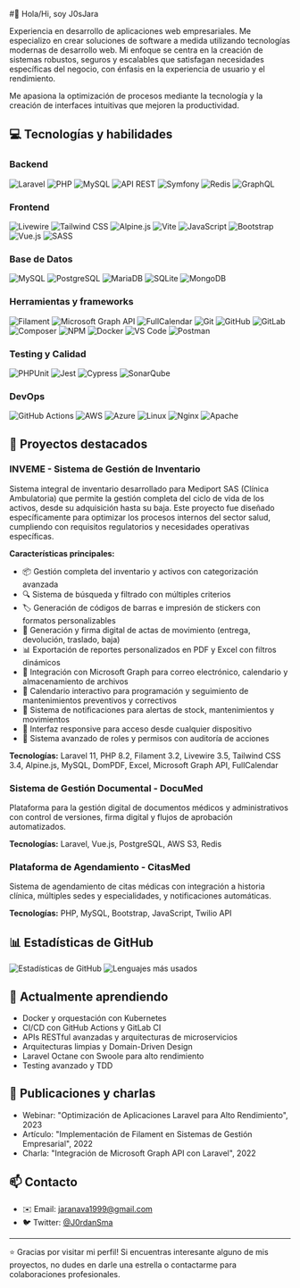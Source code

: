 #👋 Hola/Hi, soy J0sJara

Experiencia en desarrollo de aplicaciones web empresariales. Me especializo en crear soluciones de software a medida utilizando tecnologías modernas de desarrollo web. Mi enfoque se centra en la creación de sistemas robustos, seguros y escalables que satisfagan necesidades específicas del negocio, con énfasis en la experiencia de usuario y el rendimiento.

Me apasiona la optimización de procesos mediante la tecnología y la creación de interfaces intuitivas que mejoren la productividad.

## 💻 Tecnologías y habilidades

### Backend
![Laravel](https://img.shields.io/badge/Laravel-11.36-FF2D20?style=flat-square&logo=laravel&logoColor=white)
![PHP](https://img.shields.io/badge/PHP-8.2-777BB4?style=flat-square&logo=php&logoColor=white)
![MySQL](https://img.shields.io/badge/MySQL-4479A1?style=flat-square&logo=mysql&logoColor=white)
![API REST](https://img.shields.io/badge/API_REST-009688?style=flat-square&logo=fastapi&logoColor=white)
![Symfony](https://img.shields.io/badge/Symfony-000000?style=flat-square&logo=symfony&logoColor=white)
![Redis](https://img.shields.io/badge/Redis-DC382D?style=flat-square&logo=redis&logoColor=white)
![GraphQL](https://img.shields.io/badge/GraphQL-E10098?style=flat-square&logo=graphql&logoColor=white)

### Frontend
![Livewire](https://img.shields.io/badge/Livewire-3.5-FB70A9?style=flat-square&logo=livewire&logoColor=white)
![Tailwind CSS](https://img.shields.io/badge/Tailwind-3.4-38B2AC?style=flat-square&logo=tailwind-css&logoColor=white)
![Alpine.js](https://img.shields.io/badge/Alpine.js-3.x-8BC0D0?style=flat-square&logo=alpine.js&logoColor=white)
![Vite](https://img.shields.io/badge/Vite-5.0-646CFF?style=flat-square&logo=vite&logoColor=white)
![JavaScript](https://img.shields.io/badge/JavaScript-F7DF1E?style=flat-square&logo=javascript&logoColor=black)
![Bootstrap](https://img.shields.io/badge/Bootstrap-7952B3?style=flat-square&logo=bootstrap&logoColor=white)
![Vue.js](https://img.shields.io/badge/Vue.js-4FC08D?style=flat-square&logo=vue.js&logoColor=white)
![SASS](https://img.shields.io/badge/SASS-CC6699?style=flat-square&logo=sass&logoColor=white)

### Base de Datos
![MySQL](https://img.shields.io/badge/MySQL-4479A1?style=flat-square&logo=mysql&logoColor=white)
![PostgreSQL](https://img.shields.io/badge/PostgreSQL-336791?style=flat-square&logo=postgresql&logoColor=white)
![MariaDB](https://img.shields.io/badge/MariaDB-003545?style=flat-square&logo=mariadb&logoColor=white)
![SQLite](https://img.shields.io/badge/SQLite-003B57?style=flat-square&logo=sqlite&logoColor=white)
![MongoDB](https://img.shields.io/badge/MongoDB-47A248?style=flat-square&logo=mongodb&logoColor=white)

### Herramientas y frameworks
![Filament](https://img.shields.io/badge/Filament-3.2-FFFFFF?style=flat-square&logo=laravel&logoColor=white)
![Microsoft Graph API](https://img.shields.io/badge/Microsoft_Graph-1.103-0078D4?style=flat-square&logo=microsoft&logoColor=white)
![FullCalendar](https://img.shields.io/badge/FullCalendar-6.1-18BFFF?style=flat-square&logo=calendar&logoColor=white)
![Git](https://img.shields.io/badge/Git-F05032?style=flat-square&logo=git&logoColor=white)
![GitHub](https://img.shields.io/badge/GitHub-181717?style=flat-square&logo=github&logoColor=white)
![GitLab](https://img.shields.io/badge/GitLab-FCA121?style=flat-square&logo=gitlab&logoColor=white)
![Composer](https://img.shields.io/badge/Composer-885630?style=flat-square&logo=composer&logoColor=white)
![NPM](https://img.shields.io/badge/npm-CB3837?style=flat-square&logo=npm&logoColor=white)
![Docker](https://img.shields.io/badge/Docker-2496ED?style=flat-square&logo=docker&logoColor=white)
![VS Code](https://img.shields.io/badge/VS_Code-007ACC?style=flat-square&logo=visual-studio-code&logoColor=white)
![Postman](https://img.shields.io/badge/Postman-FF6C37?style=flat-square&logo=postman&logoColor=white)

### Testing y Calidad
![PHPUnit](https://img.shields.io/badge/PHPUnit-3C9CD7?style=flat-square&logo=php&logoColor=white)
![Jest](https://img.shields.io/badge/Jest-C21325?style=flat-square&logo=jest&logoColor=white)
![Cypress](https://img.shields.io/badge/Cypress-17202C?style=flat-square&logo=cypress&logoColor=white)
![SonarQube](https://img.shields.io/badge/SonarQube-4E9BCD?style=flat-square&logo=sonarqube&logoColor=white)

### DevOps
![GitHub Actions](https://img.shields.io/badge/GitHub_Actions-2088FF?style=flat-square&logo=github-actions&logoColor=white)
![AWS](https://img.shields.io/badge/AWS-232F3E?style=flat-square&logo=amazon-aws&logoColor=white)
![Azure](https://img.shields.io/badge/Azure-0089D6?style=flat-square&logo=microsoft-azure&logoColor=white)
![Linux](https://img.shields.io/badge/Linux-FCC624?style=flat-square&logo=linux&logoColor=black)
![Nginx](https://img.shields.io/badge/NGINX-009639?style=flat-square&logo=nginx&logoColor=white)
![Apache](https://img.shields.io/badge/Apache-D22128?style=flat-square&logo=apache&logoColor=white)

## 🚀 Proyectos destacados

### INVEME - Sistema de Gestión de Inventario
Sistema integral de inventario desarrollado para Mediport SAS (Clínica Ambulatoria) que permite la gestión completa del ciclo de vida de los activos, desde su adquisición hasta su baja. Este proyecto fue diseñado específicamente para optimizar los procesos internos del sector salud, cumpliendo con requisitos regulatorios y necesidades operativas específicas.

**Características principales:**
- 📦 Gestión completa del inventario y activos con categorización avanzada
- 🔍 Sistema de búsqueda y filtrado con múltiples criterios
- 🏷️ Generación de códigos de barras e impresión de stickers con formatos personalizables
- 📑 Generación y firma digital de actas de movimiento (entrega, devolución, traslado, baja)
- 📊 Exportación de reportes personalizados en PDF y Excel con filtros dinámicos
- 📧 Integración con Microsoft Graph para correo electrónico, calendario y almacenamiento de archivos
- 📅 Calendario interactivo para programación y seguimiento de mantenimientos preventivos y correctivos
- 🔔 Sistema de notificaciones para alertas de stock, mantenimientos y movimientos
- 📱 Interfaz responsive para acceso desde cualquier dispositivo
- 👥 Sistema avanzado de roles y permisos con auditoría de acciones

**Tecnologías:** Laravel 11, PHP 8.2, Filament 3.2, Livewire 3.5, Tailwind CSS 3.4, Alpine.js, MySQL, DomPDF, Excel, Microsoft Graph API, FullCalendar

### Sistema de Gestión Documental - DocuMed
Plataforma para la gestión digital de documentos médicos y administrativos con control de versiones, firma digital y flujos de aprobación automatizados.

**Tecnologías:** Laravel, Vue.js, PostgreSQL, AWS S3, Redis

### Plataforma de Agendamiento - CitasMed
Sistema de agendamiento de citas médicas con integración a historia clínica, múltiples sedes y especialidades, y notificaciones automáticas.

**Tecnologías:** PHP, MySQL, Bootstrap, JavaScript, Twilio API

## 📊 Estadísticas de GitHub

![Estadísticas de GitHub](https://github-readme-stats.vercel.app/api?username=josejaramillo&show_icons=true&theme=radical&locale=es)
![Lenguajes más usados](https://github-readme-stats.vercel.app/api/top-langs/?username=josejaramillo&layout=compact&theme=radical&locale=es)

## 🌱 Actualmente aprendiendo

- Docker y orquestación con Kubernetes
- CI/CD con GitHub Actions y GitLab CI
- APIs RESTful avanzadas y arquitecturas de microservicios
- Arquitecturas limpias y Domain-Driven Design
- Laravel Octane con Swoole para alto rendimiento
- Testing avanzado y TDD

## 📝 Publicaciones y charlas

- Webinar: "Optimización de Aplicaciones Laravel para Alto Rendimiento", 2023
- Artículo: "Implementación de Filament en Sistemas de Gestión Empresarial", 2022
- Charla: "Integración de Microsoft Graph API con Laravel", 2022

## 📫 Contacto

- ✉️ Email: [jaranava1999@gmail.com](mailto:jaranava1999@gmail.com)
- 🐦 Twitter: [@J0rdanSma](https://twitter.com/J0rdanSma)

---

⭐️ Gracias por visitar mi perfil! Si encuentras interesante alguno de mis proyectos, no dudes en darle una estrella o contactarme para colaboraciones profesionales. 
